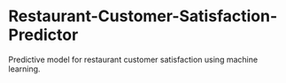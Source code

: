 # Restaurant-Customer-Satisfaction-Predictor
Predictive model for restaurant customer satisfaction using machine learning.
